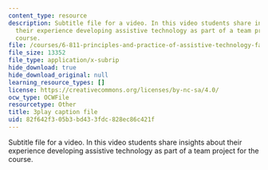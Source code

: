 ```yaml
---
content_type: resource
description: Subtitle file for a video. In this video students share insights about
  their experience developing assistive technology as part of a team project for the
  course.
file: /courses/6-811-principles-and-practice-of-assistive-technology-fall-2014/82f642f305b3bd433fdc828ec86c421f_6Vea2rZOA3k.srt
file_size: 13352
file_type: application/x-subrip
hide_download: true
hide_download_original: null
learning_resource_types: []
license: https://creativecommons.org/licenses/by-nc-sa/4.0/
ocw_type: OCWFile
resourcetype: Other
title: 3play caption file
uid: 82f642f3-05b3-bd43-3fdc-828ec86c421f
---
```

Subtitle file for a video. In this video students share insights about their experience developing assistive technology as part of a team project for the course.
